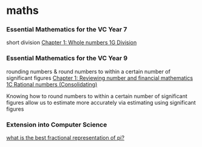 # maths

### Essential Mathematics for the VC Year 7

short division [Chapter 1: Whole numbers 1G Division](http://emac.hotmaths.com.au/link/15869/section)

### Essential Mathematics for the VC Year 9

rounding numbers & round numbers to within a certain number of significant figures [Chapter 1: Reviewing number and financial mathematics
1C Rational numbers (Consolidating)](http://emac.hotmaths.com.au/link/16221/section)

Knowing how to round numbers to within a certain number of significant figures allow us to estimate more accurately  via estimating using significant figures

### Extension into Computer Science

[what is the best fractional representation of pi?](https://www.wired.com/2011/03/what-is-the-best-fractional-representation-of-pi/)

